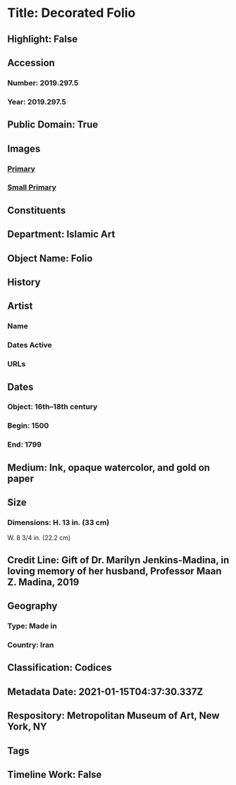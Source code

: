 # Title: Decorated Folio
## Highlight: False
## Accession
### Number: 2019.297.5
### Year: 2019.297.5
## Public Domain: True
## Images
### [Primary](https://images.metmuseum.org/CRDImages/is/original/TR.190.5.2019.jpg)
### [Small Primary](https://images.metmuseum.org/CRDImages/is/web-large/TR.190.5.2019.jpg)
## Constituents
## Department: Islamic Art
## Object Name: Folio
## History
## Artist
### Name
### Dates Active
### URLs
## Dates
### Object: 16th–18th century
### Begin: 1500
### End: 1799
## Medium: Ink, opaque watercolor, and gold on paper
## Size
### Dimensions: H. 13 in. (33 cm)
W. 8 3/4 in. (22.2 cm)
## Credit Line: Gift of Dr. Marilyn Jenkins-Madina, in loving memory of her husband, Professor Maan Z. Madina, 2019
## Geography
### Type: Made in
### Country: Iran
## Classification: Codices
## Metadata Date: 2021-01-15T04:37:30.337Z
## Respository: Metropolitan Museum of Art, New York, NY
## Tags
## Timeline Work: False